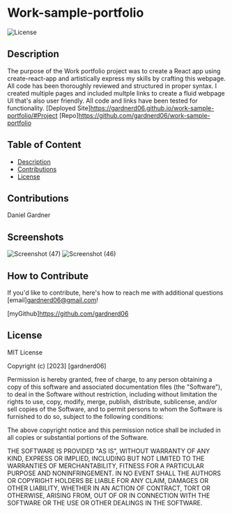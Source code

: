 # Work-sample-portfolio

  ![License](https://img.shields.io/badge/License-MIT-orange)

## Description

The purpose of the Work portfolio project was to create a React app using create-react-app and artistically express my skills by crafting this webpage. All code has been thoroughly reviewed and structured in proper syntax. I created multiple pages and included multple links to create a fluid webpage UI that's also user friendly. All code and links have been tested for functionality.
[Deployed Site]<https://gardnerd06.github.io/work-sample-portfolio/#Project>
[Repo]<https://github.com/gardnerd06/work-sample-portfolio>

## Table of Content

- [Description](#description)
- [Contributions](#contributions)
- [License](#license)

## Contributions

Daniel Gardner

## Screenshots

![Screenshot (47)](https://user-images.githubusercontent.com/115792714/233811022-e00111ed-0947-4c3a-b622-c4e3d3caea58.png)
![Screenshot (46)](https://user-images.githubusercontent.com/115792714/233811024-7b97592e-79d8-4cba-8293-e36b2cfd3f7a.png)

## How to Contribute

If you'd like to contribute, here's how to reach me with additional questions [email]gardnerd06@gmail.com!

[myGithub]<https://github.com/gardnerd06>

## License

MIT License

Copyright (c) [2023] [gardnerd06]

Permission is hereby granted, free of charge, to any person obtaining a copy of this software and associated documentation files (the "Software"), to deal in the Software without restriction, including without limitation the rights to use, copy, modify, merge, publish, distribute, sublicense, and/or sell copies of the Software, and to permit persons to whom the Software is furnished to do so, subject to the following conditions:

The above copyright notice and this permission notice shall be included in all copies or substantial portions of the Software.

THE SOFTWARE IS PROVIDED "AS IS", WITHOUT WARRANTY OF ANY KIND, EXPRESS OR IMPLIED, INCLUDING BUT NOT LIMITED TO THE WARRANTIES OF MERCHANTABILITY, FITNESS FOR A PARTICULAR PURPOSE AND NONINFRINGEMENT. IN NO EVENT SHALL THE AUTHORS OR COPYRIGHT HOLDERS BE LIABLE FOR ANY CLAIM, DAMAGES OR OTHER LIABILITY, WHETHER IN AN ACTION OF CONTRACT, TORT OR OTHERWISE, ARISING FROM, OUT OF OR IN CONNECTION WITH THE SOFTWARE OR THE USE OR OTHER DEALINGS IN THE SOFTWARE.
